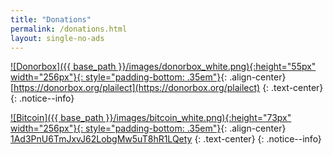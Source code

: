 ```yaml
---
title: "Donations"
permalink: /donations.html
layout: single-no-ads
---
```


[![Donorbox]({{ base_path }}/images/donorbox_white.png){:height="55px" width="256px"}{: style="padding-bottom: .35em"}](https://donorbox.org/plailect){: .align-center}
[https://donorbox.org/plailect](https://donorbox.org/plailect)
{: .text-center}
{: .notice--info}

[![Bitcoin]({{ base_path }}/images/bitcoin_white.png){:height="73px" width="256px"}{: style="padding-bottom: .35em"}](bitcoin:1Ad3PnU6TmJxvJ62LobgMw5uT8hR1LQety){: .align-center}
[1Ad3PnU6TmJxvJ62LobgMw5uT8hR1LQety](bitcoin:1Ad3PnU6TmJxvJ62LobgMw5uT8hR1LQety)
{: .text-center}
{: .notice--info}